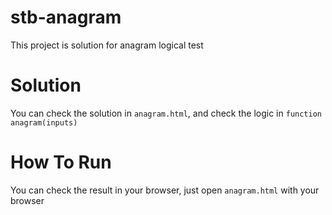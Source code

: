 # stb-anagram
This project is solution for anagram logical test

# Solution
You can check the solution in `anagram.html`, and check the logic in `function anagram(inputs)`

# How To Run
You can check the result in your browser, just open `anagram.html` with your browser
